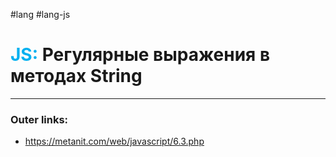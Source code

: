 #lang #lang-js
# <font color="#00b0f0">JS:</font> Регулярные выражения в методах String
---
### Outer links:
- https://metanit.com/web/javascript/6.3.php